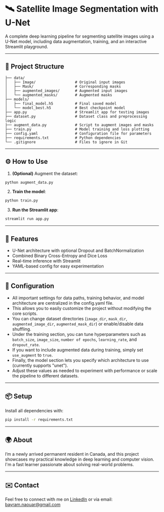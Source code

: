 # 🛰️ Satellite Image Segmentation with U-Net

A complete deep learning pipeline for segmenting satellite images using a U-Net model, including data augmentation, training, and an interactive Streamlit playground.

---

## 📁 Project Structure

```
├── data/
│   ├── Image/                  # Original input images
│   ├── Mask/                   # Corresponding masks
│   ├── augmented_images/       # Augmented input images
│   └── augmented_masks/        # Augmented masks
├── models/
│   ├── final_model.h5          # Final saved model
│   └── model_best.h5           # Best checkpoint model
├── app.py                      # Streamlit app for testing images
├── dataset.py                  # Dataset class and preprocessing logic
├── augment_data.py             # Script to augment images and masks
├── train.py                    # Model training and loss plotting
├── config.yaml                 # Configuration file for parameters
├── requirements.txt            # Python dependencies
└── .gitignore                  # Files to ignore in Git
```

---

## ⚙️ How to Use

1. **(Optional)** Augment the dataset:
```bash
python augment_data.py
```

2. **Train the model**:
```bash
python train.py
```

3. **Run the Streamlit app**:
```bash
streamlit run app.py
```

---

## 🧪 Features

- U-Net architecture with optional Dropout and BatchNormalization
- Combined Binary Cross-Entropy and Dice Loss
- Real-time inference with Streamlit
- YAML-based config for easy experimentation

---

## 🔧 Configuration

- All important settings for data paths, training behavior, and model architecture are centralized in the config.yaml file.  
- This allows you to easily customize the project without modifying the core scripts.  
- You can change dataset directories (```image_dir```, ```mask_dir```, ```augmented_image_dir```, ```augmented_mask_dir```) or enable/disable data shuffling.  
- Under the training section, you can tune hyperparameters such as ```batch_size```, ```image_size```, ```number of epochs```, ```learning_rate```, and ```dropout_rate```.  
- If you want to include augmented data during training, simply set ```use_augment``` to ```true```.  
- Finally, the model section lets you specify which architecture to use (currently supports "unet").  
- Adjust these values as needed to experiment with performance or scale the pipeline to different datasets.  

---

## 📦 Setup

Install all dependencies with:
```bash
pip install -r requirements.txt
```

---

## 🌍 About

I’m a newly arrived permanent resident in Canada, and this project showcases my practical knowledge in deep learning and computer vision. I'm a fast learner passionate about solving real-world problems.

---

## ✉️ Contact

Feel free to connect with me on [LinkedIn](https://www.linkedin.com/in/bayramnaouar95) or via email: bayram.naouar@gmail.com
